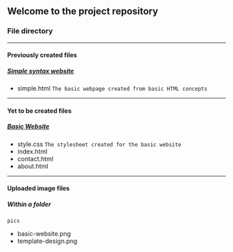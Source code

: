 ## Welcome to the project repository

### File directory
--------------------
#### Previously created files
##### [Simple syntax website](https://sahelibasu23.github.io/basic-website/simple.html)
- simple.html
`
The basic webpage created from basic HTML concepts
`
--------------------
#### Yet to be created files
##### [Basic Website](https://sahelibasu23.github.io/basic-website/)
- style.css
`
The stylesheet created for the basic website
`
- index.html
- contact.html
- about.html
--------------------
#### Uploaded image files
##### Within a folder
`
pics
`
- basic-website.png
- template-design.png
